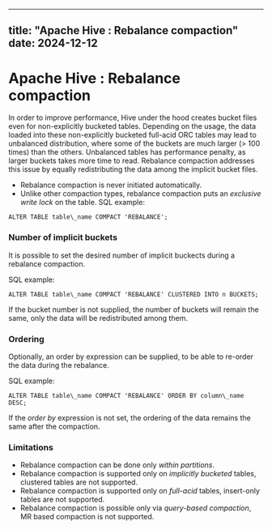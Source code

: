 ---

title: "Apache Hive : Rebalance compaction"
date: 2024-12-12
----------------

# Apache Hive : Rebalance compaction

In order to improve performance, Hive under the hood creates bucket files even for non-explicitly bucketed tables. Depending on the usage, the data loaded into these non-explicitly bucketed full-acid ORC tables may lead to unbalanced distribution, where some of the buckets are much larger (> 100 times) than the others. Unbalanced tables has performance penalty, as larger buckets takes more time to read. Rebalance compaction addresses this issue by equally redistributing the data among the implicit bucket files.

* Rebalance compaction is never initiated automatically.
* Unlike other compaction types, rebalance compaction puts an *exclusive write lock* on the table.
  SQL example:

```
ALTER TABLE table\_name COMPACT 'REBALANCE';
```

### Number of implicit buckets

It is possible to set the desired number of implicit buckects during a rebalance compaction.

SQL example:

```
ALTER TABLE table\_name COMPACT 'REBALANCE' CLUSTERED INTO n BUCKETS;
```

If the bucket number is not supplied, the number of buckets will remain the same, only the data will be redistributed among them.

### Ordering

Optionally, an order by expression can be supplied, to be able to re-order the data during the rebalance.

SQL example:

```
ALTER TABLE table\_name COMPACT 'REBALANCE' ORDER BY column\_name DESC;
```

If the *order by* expression is not set, the ordering of the data remains the same after the compaction.

### Limitations

* Rebalance compaction can be done only *within partitions*.
* Rebalance compaction is supported only on *implicitly bucketed* tables, clustered tables are not supported.
* Rebalance compaction is supported only on *full-acid* tables, insert-only tables are not supported.
* Rebalance compaction is possible only via *query-based compaction*, MR based compaction is not supported.

